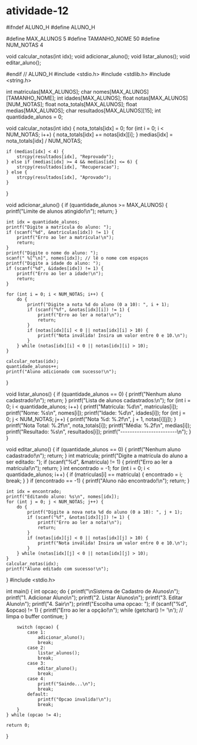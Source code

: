 # atividade-12
#ifndef ALUNO_H
#define ALUNO_H

#define MAX_ALUNOS 5
#define TAMANHO_NOME 50
#define NUM_NOTAS 4

void calcular_notas(int idx);
void adicionar_aluno();
void listar_alunos();
void editar_aluno();

#endif // ALUNO_H
#include <stdio.h>
#include <stdlib.h>
#include <string.h>


int matriculas[MAX_ALUNOS];
char nomes[MAX_ALUNOS][TAMANHO_NOME];
int idades[MAX_ALUNOS];
float notas[MAX_ALUNOS][NUM_NOTAS];
float nota_totals[MAX_ALUNOS];
float medias[MAX_ALUNOS];
char resultados[MAX_ALUNOS][15];
int quantidade_alunos = 0;

void calcular_notas(int idx) {
    nota_totals[idx] = 0;
    for (int i = 0; i < NUM_NOTAS; i++) {
        nota_totals[idx] += notas[idx][i];
    }
    medias[idx] = nota_totals[idx] / NUM_NOTAS;

    if (medias[idx] < 4) {
        strcpy(resultados[idx], "Reprovado");
    } else if (medias[idx] >= 4 && medias[idx] <= 6) {
        strcpy(resultados[idx], "Recuperacao");
    } else {
        strcpy(resultados[idx], "Aprovado");
    }
}

void adicionar_aluno() {
    if (quantidade_alunos >= MAX_ALUNOS) {
        printf("Limite de alunos atingido!\n");
        return;
    }

    int idx = quantidade_alunos;
    printf("Digite a matrícula do aluno: ");
    if (scanf("%d", &matriculas[idx]) != 1) {
        printf("Erro ao ler a matrícula!\n");
        return;
    }
    printf("Digite o nome do aluno: ");
    scanf(" %[^\n]", nomes[idx]); // lê o nome com espaços
    printf("Digite a idade do aluno: ");
    if (scanf("%d", &idades[idx]) != 1) {
        printf("Erro ao ler a idade!\n");
        return;
    }

    for (int i = 0; i < NUM_NOTAS; i++) {
        do {
            printf("Digite a nota %d do aluno (0 a 10): ", i + 1);
            if (scanf("%f", &notas[idx][i]) != 1) {
                printf("Erro ao ler a nota!\n");
                return;
            }
            if (notas[idx][i] < 0 || notas[idx][i] > 10) {
                printf("Nota inválida! Insira um valor entre 0 e 10.\n");
            }
        } while (notas[idx][i] < 0 || notas[idx][i] > 10);
    }

    calcular_notas(idx);
    quantidade_alunos++;
    printf("Aluno adicionado com sucesso!\n");
}

void listar_alunos() {
    if (quantidade_alunos == 0) {
        printf("Nenhum aluno cadastrado!\n");
        return;
    }
    printf("Lista de alunos cadastrados:\n");
    for (int i = 0; i < quantidade_alunos; i++) {
        printf("Matrícula: %d\n", matriculas[i]);
        printf("Nome: %s\n", nomes[i]);
        printf("Idade: %d\n", idades[i]);
        for (int j = 0; j < NUM_NOTAS; j++) {
            printf("Nota %d: %.2f\n", j + 1, notas[i][j]);
        }
        printf("Nota Total: %.2f\n", nota_totals[i]);
        printf("Média: %.2f\n", medias[i]);
        printf("Resultado: %s\n", resultados[i]);
        printf("------------------------\n");
    }
}

void editar_aluno() {
    if (quantidade_alunos == 0) {
        printf("Nenhum aluno cadastrado!\n");
        return;
    }
    int matricula;
    printf("Digite a matrícula do aluno a ser editado: ");
    if (scanf("%d", &matricula) != 1) {
        printf("Erro ao ler a matrícula!\n");
        return;
    }
    int encontrado = -1;
    for (int i = 0; i < quantidade_alunos; i++) {
        if (matriculas[i] == matricula) {
            encontrado = i;
            break;
        }
    }
    if (encontrado == -1) {
        printf("Aluno não encontrado!\n");
        return;
    }

    int idx = encontrado;
    printf("Editando aluno: %s\n", nomes[idx]);
    for (int j = 0; j < NUM_NOTAS; j++) {
        do {
            printf("Digite a nova nota %d do aluno (0 a 10): ", j + 1);
            if (scanf("%f", &notas[idx][j]) != 1) {
                printf("Erro ao ler a nota!\n");
                return;
            }
            if (notas[idx][j] < 0 || notas[idx][j] > 10) {
                printf("Nota inválida! Insira um valor entre 0 e 10.\n");
            }
        } while (notas[idx][j] < 0 || notas[idx][j] > 10);
    }
    calcular_notas(idx);
    printf("Aluno editado com sucesso!\n");
}
#include <stdio.h>


int main() {
    int opcao;
    do {
        printf("\nSistema de Cadastro de Alunos\n");
        printf("1. Adicionar Aluno\n");
        printf("2. Listar Alunos\n");
        printf("3. Editar Aluno\n");
        printf("4. Sair\n");
        printf("Escolha uma opcao: ");
        if (scanf("%d", &opcao) != 1) {
            printf("Erro ao ler a opção!\n");
            while (getchar() != '\n'); // limpa o buffer
            continue;
        }

        switch (opcao) {
            case 1:
                adicionar_aluno();
                break;
            case 2:
                listar_alunos();
                break;
            case 3:
                editar_aluno();
                break;
            case 4:
                printf("Saindo...\n");
                break;
            default:
                printf("Opcao invalida!\n");
                break;
        }
    } while (opcao != 4);

    return 0;
}

